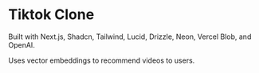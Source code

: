# Tiktok Clone 

Built with Next.js, Shadcn, Tailwind, Lucid, Drizzle, Neon, Vercel Blob, and OpenAI.

Uses vector embeddings to recommend videos to users.